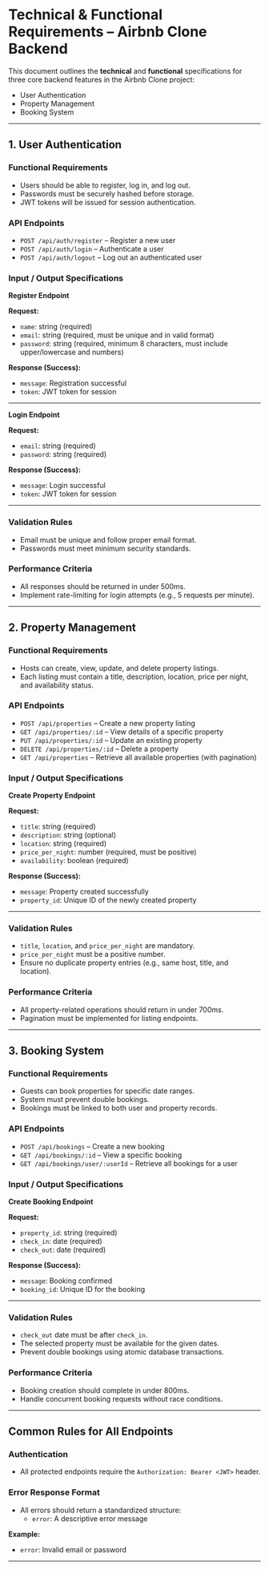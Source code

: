 # Technical & Functional Requirements – Airbnb Clone Backend

This document outlines the **technical** and **functional** specifications for three core backend features in the Airbnb Clone project:

- User Authentication  
- Property Management  
- Booking System  

---

## 1. User Authentication

### Functional Requirements
- Users should be able to register, log in, and log out.
- Passwords must be securely hashed before storage.
- JWT tokens will be issued for session authentication.

### API Endpoints
- `POST /api/auth/register` – Register a new user  
- `POST /api/auth/login` – Authenticate a user  
- `POST /api/auth/logout` – Log out an authenticated user

### Input / Output Specifications

**Register Endpoint**

**Request:**
- `name`: string (required)  
- `email`: string (required, must be unique and in valid format)  
- `password`: string (required, minimum 8 characters, must include upper/lowercase and numbers)  

**Response (Success):**
- `message`: Registration successful  
- `token`: JWT token for session  

---

**Login Endpoint**

**Request:**
- `email`: string (required)  
- `password`: string (required)

**Response (Success):**
- `message`: Login successful  
- `token`: JWT token for session  

---

### Validation Rules
- Email must be unique and follow proper email format.
- Passwords must meet minimum security standards.

### Performance Criteria
- All responses should be returned in under 500ms.
- Implement rate-limiting for login attempts (e.g., 5 requests per minute).

---

## 2. Property Management

### Functional Requirements
- Hosts can create, view, update, and delete property listings.
- Each listing must contain a title, description, location, price per night, and availability status.

### API Endpoints
- `POST /api/properties` – Create a new property listing  
- `GET /api/properties/:id` – View details of a specific property  
- `PUT /api/properties/:id` – Update an existing property  
- `DELETE /api/properties/:id` – Delete a property  
- `GET /api/properties` – Retrieve all available properties (with pagination)

### Input / Output Specifications

**Create Property Endpoint**

**Request:**
- `title`: string (required)  
- `description`: string (optional)  
- `location`: string (required)  
- `price_per_night`: number (required, must be positive)  
- `availability`: boolean (required)

**Response (Success):**
- `message`: Property created successfully  
- `property_id`: Unique ID of the newly created property

---

### Validation Rules
- `title`, `location`, and `price_per_night` are mandatory.
- `price_per_night` must be a positive number.
- Ensure no duplicate property entries (e.g., same host, title, and location).

### Performance Criteria
- All property-related operations should return in under 700ms.
- Pagination must be implemented for listing endpoints.

---

## 3. Booking System

### Functional Requirements
- Guests can book properties for specific date ranges.
- System must prevent double bookings.
- Bookings must be linked to both user and property records.

### API Endpoints
- `POST /api/bookings` – Create a new booking  
- `GET /api/bookings/:id` – View a specific booking  
- `GET /api/bookings/user/:userId` – Retrieve all bookings for a user

### Input / Output Specifications

**Create Booking Endpoint**

**Request:**
- `property_id`: string (required)  
- `check_in`: date (required)  
- `check_out`: date (required)

**Response (Success):**
- `message`: Booking confirmed  
- `booking_id`: Unique ID for the booking  

---

### Validation Rules
- `check_out` date must be after `check_in`.
- The selected property must be available for the given dates.
- Prevent double bookings using atomic database transactions.

### Performance Criteria
- Booking creation should complete in under 800ms.
- Handle concurrent booking requests without race conditions.

---

## Common Rules for All Endpoints

### Authentication
- All protected endpoints require the `Authorization: Bearer <JWT>` header.

### Error Response Format
- All errors should return a standardized structure:
  - `error`: A descriptive error message

**Example:**
- `error`: Invalid email or password

---

